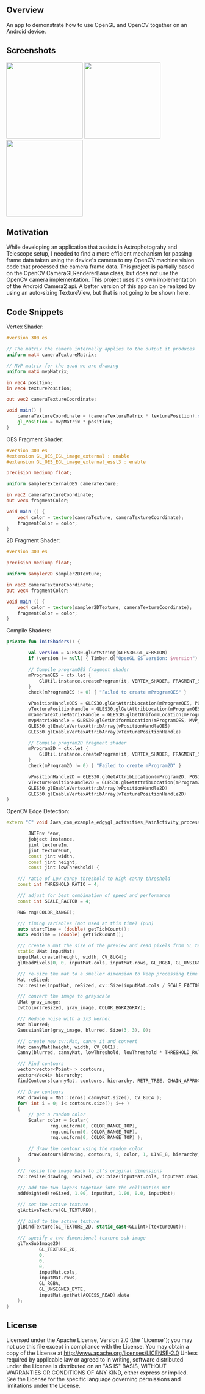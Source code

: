 ## Overview

An app to demonstrate how to use OpenGL and OpenCV together on an Android device.

## Screenshots

<p float="left">
  <img src="screenshots/Threshold_6.png" width="200" /> 
  <img src="screenshots/Threshold_55.png" width="200" />
  <img src="screenshots/Threshold_88.png" width="200" />
</p>

## Motivation

While developing an application that assists in Astrophotograhy and Telescope setup, I needed to 
find a more efficient mechanism for passing frame data taken using the device's camera to my OpenCV
machine vision code that processed the camera frame data. This project is partially based on the 
OpenCV CameraGLRendererBase class, but does not use the OpenCV camera implementation. This project
uses it's own implementation of the Android Camera2 api. A better version of this app can be realized
by using an auto-sizing TextureView, but that is not going to be shown here.

## Code Snippets

Vertex Shader:

```GLSL
#version 300 es

// The matrix the camera internally applies to the output it produces
uniform mat4 cameraTextureMatrix;

// MVP matrix for the quad we are drawing
uniform mat4 mvpMatrix;

in vec4 position;
in vec4 texturePosition;

out vec2 cameraTextureCoordinate;

void main() {
    cameraTextureCoordinate = (cameraTextureMatrix * texturePosition).xy;
    gl_Position = mvpMatrix * position;
}
```

OES Fragment Shader:

```GLSL
#version 300 es
#extension GL_OES_EGL_image_external : enable
#extension GL_OES_EGL_image_external_essl3 : enable

precision mediump float;

uniform samplerExternalOES cameraTexture;

in vec2 cameraTextureCoordinate;
out vec4 fragmentColor;

void main () {
    vec4 color = texture(cameraTexture, cameraTextureCoordinate);
    fragmentColor = color;
}
```

2D Fragment Shader:

```GLSL
#version 300 es

precision mediump float;

uniform sampler2D sampler2DTexture;

in vec2 cameraTextureCoordinate;
out vec4 fragmentColor;

void main () {
    vec4 color = texture(sampler2DTexture, cameraTextureCoordinate);
    fragmentColor = color;
}
```

Compile Shaders:

```Kotlin
private fun initShaders() {

        val version = GLES30.glGetString(GLES30.GL_VERSION)
        if (version != null) { Timber.d("OpenGL ES version: $version") }

        // Compile programOES fragment shader
        mProgramOES = ctx.let {
            GlUtil.instance.createProgram(it, VERTEX_SHADER, FRAGMENT_SHADER_OES)
        }
        check(mProgramOES != 0) { "Failed to create mProgramOES" }

        vPositionHandleOES = GLES30.glGetAttribLocation(mProgramOES, POSITION)
        vTexturePositionHandle = GLES30.glGetAttribLocation(mProgramOES, ATTR_TEXTURE_POSITION)
        mCameraTextureMatrixHandle = GLES30.glGetUniformLocation(mProgramOES, UNIFORM_CAMERA_MATRIX)
        mvpMatrixHandle = GLES30.glGetUniformLocation(mProgramOES, MVP_MATRIX)
        GLES30.glEnableVertexAttribArray(vPositionHandleOES)
        GLES30.glEnableVertexAttribArray(vTexturePositionHandle)

        // Compile program2D fragment shader
        mProgram2D = ctx.let {
            GlUtil.instance.createProgram(it, VERTEX_SHADER, FRAGMENT_SHADER_2D)
        }
        check(mProgram2D != 0) { "Failed to create mProgram2D" }

        vPositionHandle2D = GLES30.glGetAttribLocation(mProgram2D, POSITION)
        vTexturePositionHandle2D = GLES30.glGetAttribLocation(mProgram2D, ATTR_TEXTURE_POSITION)
        GLES30.glEnableVertexAttribArray(vPositionHandle2D)
        GLES30.glEnableVertexAttribArray(vTexturePositionHandle2D)
}
```

OpenCV Edge Detection:

```C++
extern "C" void Java_com_example_edgygl_activities_MainActivity_processImage(

        JNIEnv *env,
        jobject instance,
        jint textureIn,
        jint textureOut,
        const jint width,
        const jint height,
        const jint lowThreshold) {

    /// ratio of Low canny threshold to High canny threshold
    const int THRESHOLD_RATIO = 4;

    /// adjust for best combination of speed and performance
    const int SCALE_FACTOR = 4;

    RNG rng(COLOR_RANGE);

    /// timing variables (not used at this time) (pun)
    auto startTime = (double) getTickCount();
    auto endTime = (double) getTickCount();

    /// create a mat the size of the preview and read pixels from GL texture into the mat
    static UMat inputMat;
    inputMat.create(height, width, CV_8UC4);
    glReadPixels(0, 0, inputMat.cols, inputMat.rows, GL_RGBA, GL_UNSIGNED_BYTE, inputMat.getMat(ACCESS_WRITE).data);

    /// re-size the mat to a smaller dimension to keep processing time to a reasonable level
    Mat reSized;
    cv::resize(inputMat, reSized, cv::Size(inputMat.cols / SCALE_FACTOR, inputMat.rows / SCALE_FACTOR));

    /// convert the image to grayscale
    UMat gray_image;
    cvtColor(reSized, gray_image, COLOR_BGRA2GRAY);

    /// Reduce noise with a 3x3 kernel
    Mat blurred;
    GaussianBlur(gray_image, blurred, Size(3, 3), 0);

    /// create new cv::Mat, canny it and convert
    Mat cannyMat(height, width, CV_8UC1);
    Canny(blurred, cannyMat, lowThreshold, lowThreshold * THRESHOLD_RATIO, 3);

    /// Find contours
    vector<vector<Point> > contours;
    vector<Vec4i> hierarchy;
    findContours(cannyMat, contours, hierarchy, RETR_TREE, CHAIN_APPROX_SIMPLE, Point(0, 0));

    /// Draw contours
    Mat drawing = Mat::zeros( cannyMat.size(), CV_8UC4 );
    for( int i = 0; i< contours.size(); i++ )
    {
        // get a random color
        Scalar color = Scalar(
                rng.uniform(0, COLOR_RANGE_TOP),
                rng.uniform(0, COLOR_RANGE_TOP),
                rng.uniform(0, COLOR_RANGE_TOP) );

        // draw the contour using the random color
        drawContours(drawing, contours, i, color, 1, LINE_8, hierarchy, 0, Point());
    }

    /// resize the image back to it's original dimensions
    cv::resize(drawing, reSized, cv::Size(inputMat.cols, inputMat.rows), INTER_LINEAR);

    /// add the two layers together into the collimation mat
    addWeighted(reSized, 1.00, inputMat, 1.00, 0.0, inputMat);

    /// set the active texture
    glActiveTexture(GL_TEXTURE0);

    /// bind to the active texture
    glBindTexture(GL_TEXTURE_2D, static_cast<GLuint>(textureOut));

    /// specify a two-dimensional texture sub-image
    glTexSubImage2D(
            GL_TEXTURE_2D,
            0,
            0,
            0,
            inputMat.cols,
            inputMat.rows,
            GL_RGBA,
            GL_UNSIGNED_BYTE,
            inputMat.getMat(ACCESS_READ).data
    );
}
```

## License

Licensed under the Apache License, Version 2.0 (the &quot;License&quot;);
you may not use this file except in compliance with the License.
You may obtain a copy of the License at
http://www.apache.org/licenses/LICENSE-2.0
Unless required by applicable law or agreed to in writing, software
distributed under the License is distributed on an &quot;AS IS&quot; BASIS,
WITHOUT WARRANTIES OR CONDITIONS OF ANY KIND, either
express or implied.
See the License for the specific language governing
permissions and limitations under the License.
